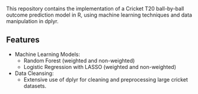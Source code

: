 This repository contains the implementation of a Cricket T20 ball-by-ball outcome prediction model in R, using machine learning techniques and data manipulation in dplyr.

## Features
- Machine Learning Models:
  - Random Forest (weighted and non-weighted)
  - Logistic Regression with LASSO (weighted and non-weighted)
- Data Cleansing:
  - Extensive use of dplyr for cleaning and preprocessing large cricket datasets.